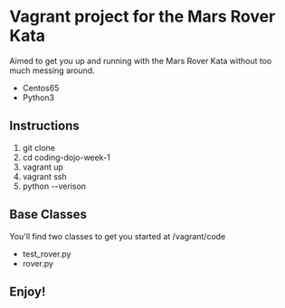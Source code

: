 # Vagrant project for the Mars Rover Kata


Aimed to get you up and running with the Mars Rover Kata without too much messing around.

* Centos65
* Python3

## Instructions


1. git clone <this project>
2. cd coding-dojo-week-1
3. vagrant up
4. vagrant ssh
5. python --verison

## Base Classes


You'll find two classes to get you started at /vagrant/code

* test_rover.py
* rover.py

## Enjoy!

